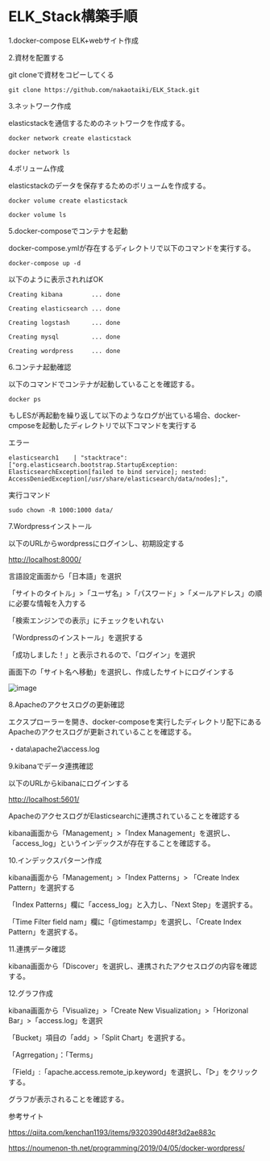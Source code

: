 # ELK_Stack構築手順
1.docker-compose ELK+webサイト作成

2.資材を配置する

git cloneで資材をコピーしてくる

```
git clone https://github.com/nakaotaiki/ELK_Stack.git
```

3.ネットワーク作成

elasticstackを通信するためのネットワークを作成する。

```
docker network create elasticstack
```
```
docker network ls
```


4.ボリューム作成

elasticstackのデータを保存するためのボリュームを作成する。

```
docker volume create elasticstack
```

```
docker volume ls
```


5.docker-composeでコンテナを起動

docker-compose.ymlが存在するディレクトリで以下のコマンドを実行する。

```
docker-compose up -d
```

以下のように表示されればOK

```
Creating kibana        ... done

Creating elasticsearch ... done

Creating logstash      ... done

Creating mysql         ... done

Creating wordpress     ... done
```

6.コンテナ起動確認

以下のコマンドでコンテナが起動していることを確認する。

```
docker ps
```

もしESが再起動を繰り返して以下のようなログが出ている場合、docker-cmposeを起動したディレクトリで以下コマンドを実行する

エラー

```
elasticsearch1    | "stacktrace": ["org.elasticsearch.bootstrap.StartupException: ElasticsearchException[failed to bind service]; nested: AccessDeniedException[/usr/share/elasticsearch/data/nodes];",
```

実行コマンド
```
sudo chown -R 1000:1000 data/
```

7.Wordpressインストール

以下のURLからwordpressにログインし、初期設定する

<http://localhost:8000/>

言語設定画面から「日本語」を選択

「サイトのタイトル」>「ユーザ名」>「パスワード」>「メールアドレス」の順に必要な情報を入力する

「検索エンジンでの表示」にチェックをいれない

「Wordpressのインストール」を選択する

「成功しました！」と表示されるので、「ログイン」を選択

画面下の「サイト名へ移動」を選択し、作成したサイトにログインする

![image](https://user-images.githubusercontent.com/73123382/205108297-3316c8da-515e-4cb8-9c37-8359a18e8c01.png)

8.Apacheのアクセスログの更新確認

エクスプローラーを開き、docker-composeを実行したディレクトリ配下にあるApacheのアクセスログが更新されていることを確認する。

・data\apache2\access.log

9.kibanaでデータ連携確認

以下のURLからkibanaにログインする

<http://localhost:5601/>

ApacheのアクセスログがElasticsearchに連携されていることを確認する

kibana画面から「Management」>「Index Management」を選択し、「access\_log」というインデックスが存在することを確認する。

10.インデックスパターン作成

kibana画面から「Management」>「Index Patterns」> 「Create Index Pattern」を選択する

「Index Patterns」欄に「access\_log」と入力し、「Next Step」を選択する。

「Time Filter field nam」欄に「@timestamp」を選択し、「Create Index Pattern」を選択する。

11.連携データ確認

kibana画面から「Discover」を選択し、連携されたアクセスログの内容を確認する。

12.グラフ作成

kibana画面から「Visualize」>「Create New Visualization」>「Horizonal Bar」>「access.log」を選択

「Bucket」項目の「add」>「Split Chart」を選択する。

「Agrregation」：「Terms」

「Field」:「apache.access.remote\_ip.keyword」を選択し、「▷」をクリックする。

グラフが表示されることを確認する。


参考サイト

https://qiita.com/kenchan1193/items/9320390d48f3d2ae883c

https://noumenon-th.net/programming/2019/04/05/docker-wordpress/

